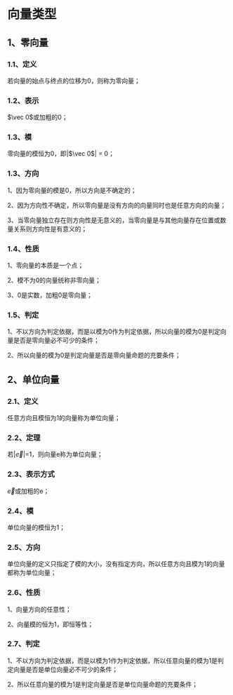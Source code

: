 # 向量类型

## 1、零向量
### 1.1、定义
若向量的始点与终点的位移为0，则称为零向量；

### 1.2、表示
$\vec 0$或加粗的0；

### 1.3、模
零向量的模恒为0，即|$\vec 0$| = 0；

### 1.3、方向
1、因为零向量的模是0，所以方向是不确定的；

2、因为方向性不确定，所以零向量是没有方向的向量同时也是任意方向的向量；

3、当零向量独立存在则方向性是无意义的，当零向量是与其他向量存在位置或数量关系则方向性是有意义的；

### 1.4、性质
1、零向量的本质是一个点；

2、模不为0的向量统称非零向量；

3、0是实数，加粗0是零向量；

### 1.5、判定
1、不以方向为判定依据，而是以模为0作为判定依据，所以向量的模为0是判定向量是否是零向量必不可少的条件；

2、所以向量的模为0是判定向量是否是零向量命题的充要条件；

## 2、单位向量
### 2.1、定义
任意方向且模恒为1的向量称为单位向量；

### 2.2、定理
若|$\vec e$|=1，则向量e称为单位向量；

### 2.3、表示方式
$\vec e$或加粗的e；

### 2.4、模
单位向量的模恒为1；

### 2.5、方向
单位向量的定义只指定了模的大小，没有指定方向，所以任意方向且模为1的向量都称为单位向量；

### 2.6、性质
1、向量方向的任意性；

2、向量模的恒为1，即恒等性；

### 2.7、判定
1、不以方向为判定依据，而是以模为1作为判定依据，所以任意向量的模为1是判定向量是否是单位向量必不可少的条件；

2、所以任意向量的模为1是判定向量是否是单位向量命题的充要条件；
